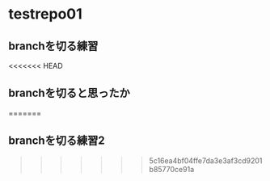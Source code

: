 # testrepo01

## branchを切る練習
<<<<<<< HEAD
## branchを切ると思ったか
=======
## branchを切る練習2
>>>>>>> 5c16ea4bf04ffe7da3e3af3cd9201b85770ce91a
